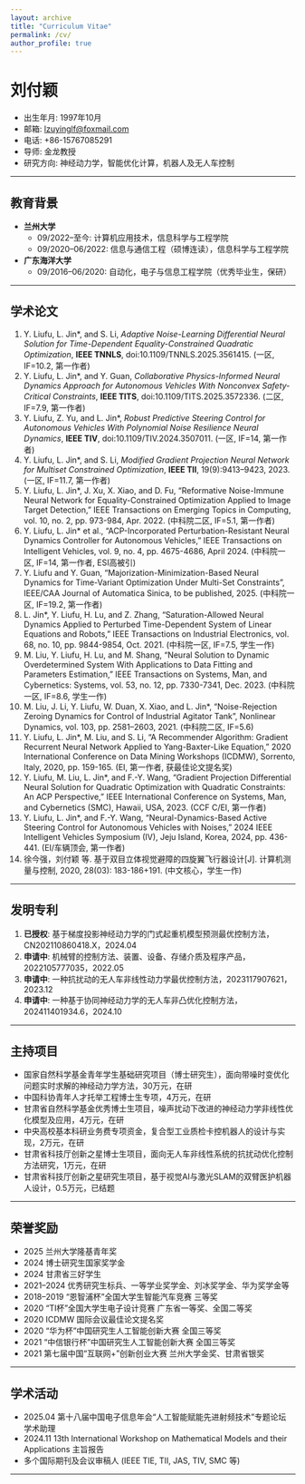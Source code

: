 ```yaml
---
layout: archive
title: "Curriculum Vitae"
permalink: /cv/
author_profile: true
---
```


# 刘付颖

- 出生年月: 1997年10月  
- 邮箱: [lzuyinglf@foxmail.com](mailto:lzuyinglf@foxmail.com)  
- 电话: +86-15767085291  
- 导师: 金龙教授  
- 研究方向: 神经动力学，智能优化计算，机器人及无人车控制  

---

## 教育背景
- **兰州大学**  
  - 09/2022–至今: 计算机应用技术，信息科学与工程学院  
  - 09/2020–06/2022: 信息与通信工程（硕博连读），信息科学与工程学院  
- **广东海洋大学**  
  - 09/2016–06/2020: 自动化，电子与信息工程学院（优秀毕业生，保研）

---

## 学术论文

1. Y. Liufu, L. Jin*, and S. Li, *Adaptive Noise-Learning Differential Neural Solution for Time-Dependent Equality-Constrained Quadratic Optimization*, **IEEE TNNLS**, doi:10.1109/TNNLS.2025.3561415. (一区, IF=10.2, 第一作者)  
2. Y. Liufu, L. Jin*, and Y. Guan, *Collaborative Physics-Informed Neural Dynamics Approach for Autonomous Vehicles With Nonconvex Safety-Critical Constraints*, **IEEE TITS**, doi:10.1109/TITS.2025.3572336. (二区, IF=7.9, 第一作者)  
3. Y. Liufu, Z. Yu, and L. Jin*, *Robust Predictive Steering Control for Autonomous Vehicles With Polynomial Noise Resilience Neural Dynamics*, **IEEE TIV**, doi:10.1109/TIV.2024.3507011. (一区, IF=14, 第一作者)  
4. Y. Liufu, L. Jin*, and S. Li, *Modified Gradient Projection Neural Network for Multiset Constrained Optimization*, **IEEE TII**, 19(9):9413–9423, 2023. (一区, IF=11.7, 第一作者)  
5. Y. Liufu, L. Jin*, J. Xu, X. Xiao, and D. Fu, “Reformative Noise-Immune Neural Network for Equality-Constrained Optimization Applied to Image Target Detection,” IEEE Transactions on Emerging Topics in Computing, vol. 10, no. 2, pp. 973-984, Apr. 2022. (中科院二区, IF=5.1, 第一作者)
6. Y. Liufu, L. Jin* et al., “ACP-Incorporated Perturbation-Resistant Neural Dynamics Controller for Autonomous Vehicles,” IEEE Transactions on Intelligent Vehicles, vol. 9, no. 4, pp. 4675-4686, April 2024. (中科院一区, IF=14, 第一作者, ESI高被引)
7. Y. Liufu and Y. Guan, “Majorization-Minimization-Based Neural Dynamics for Time-Variant Optimization Under Multi-Set Constraints”, IEEE/CAA Journal of Automatica Sinica, to be published, 2025. (中科院一区, IF=19.2, 第一作者)
8. L. Jin*, Y. Liufu, H. Lu, and Z. Zhang, “Saturation-Allowed Neural Dynamics Applied to Perturbed Time-Dependent System of Linear Equations and Robots,” IEEE Transactions on Industrial Electronics, vol. 68, no. 10, pp. 9844-9854, Oct. 2021. (中科院一区, IF=7.5, 学生一作) 
9. M. Liu, Y. Liufu, H. Lu, and M. Shang, “Neural Solution to Dynamic Overdetermined System With Applications to Data Fitting and Parameters Estimation,” IEEE Transactions on Systems, Man, and Cybernetics: Systems, vol. 53, no. 12, pp. 7330-7341, Dec. 2023. (中科院一区, IF=8.6, 学生一作)
10. M. Liu, J. Li, Y. Liufu, W. Duan, X. Xiao, and L. Jin*, “Noise-Rejection Zeroing Dynamics for Control of Industrial Agitator Tank”, Nonlinear Dynamics, vol. 103, pp. 2581–2603, 2021. (中科院二区, IF=5.6)
11. Y. Liufu, L. Jin*, M. Liu, and S. Li, “A Recommender Algorithm: Gradient Recurrent Neural Network Applied to Yang-Baxter-Like Equation,” 2020 International Conference on Data Mining Workshops (ICDMW), Sorrento, Italy, 2020, pp. 159-165. (EI, 第一作者, 获最佳论文提名奖)
12. Y. Liufu, M. Liu, L. Jin*, and F.-Y. Wang, “Gradient Projection Differential Neural Solution for Quadratic Optimization with Quadratic Constraints: An ACP Perspective,” IEEE International Conference on Systems, Man, and Cybernetics (SMC), Hawaii, USA, 2023. (CCF C/EI, 第一作者)
13. Y. Liufu, L. Jin*, and F.-Y. Wang, “Neural-Dynamics-Based Active Steering Control for Autonomous Vehicles with Noises,” 2024 IEEE Intelligent Vehicles Symposium (IV), Jeju Island, Korea, 2024, pp. 436-441. (EI/车辆顶会, 第一作者)
14. 徐今强，刘付颖 等. 基于双目立体视觉避障的四旋翼飞行器设计[J]. 计算机测量与控制, 2020, 28(03): 183-186+191. (中文核心，学生一作)


---

## 发明专利
1. **已授权**: 基于梯度投影神经动力学的门式起重机模型预测最优控制方法，CN202110860418.X，2024.04  
2. **申请中**: 机械臂的控制方法、装置、设备、存储介质及程序产品，2022105777035，2022.05  
3. **申请中**: 一种抗扰动的无人车非线性动力学最优控制方法，2023117907621，2023.12  
4. **申请中**: 一种基于协同神经动力学的无人车非凸优化控制方法，202411401934.6，2024.10  

---

## 主持项目
- 国家自然科学基金青年学生基础研究项目（博士研究生），面向带噪时变优化问题实时求解的神经动力学方法，30万元，在研  
- 中国科协青年人才托举工程博士生专项，4万元，在研  
- 甘肃省自然科学基金优秀博士生项目，噪声扰动下改进的神经动力学非线性优化模型及应用，4万元，在研  
- 中央高校基本科研业务费专项资金，复合型工业质检卡控机器人的设计与实现，2万元，在研  
- 甘肃省科技厅创新之星博士生项目，面向无人车非线性系统的抗扰动优化控制方法研究，1万元，在研  
- 甘肃省科技厅创新之星研究生项目，基于视觉AI与激光SLAM的双臂医护机器人设计，0.5万元，已结题  

---

## 荣誉奖励
- 2025 兰州大学隆基青年奖  
- 2024 博士研究生国家奖学金  
- 2024 甘肃省三好学生  
- 2021–2024 优秀研究生标兵、一等学业奖学金、刘冰奖学金、华为奖学金等  
- 2018–2019 “恩智浦杯”全国大学生智能汽车竞赛 三等奖  
- 2020 “TI杯”全国大学生电子设计竞赛 广东省一等奖、全国二等奖  
- 2020 ICDMW 国际会议最佳论文提名奖  
- 2020 “华为杯”中国研究生人工智能创新大赛 全国三等奖  
- 2021 “中信银行杯”中国研究生人工智能创新大赛 全国三等奖  
- 2021 第七届中国“互联网+”创新创业大赛 兰州大学金奖、甘肃省银奖  

---

## 学术活动
- 2025.04 第十八届中国电子信息年会“人工智能赋能先进射频技术”专题论坛 学术助理  
- 2024.11 13th International Workshop on Mathematical Models and their Applications 主旨报告  
- 多个国际期刊及会议审稿人 (IEEE TIE, TII, JAS, TIV, SMC 等)  

---


